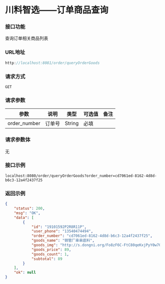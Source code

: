 # 川料智选——订单商品查询
### 接口功能

查询订单相关商品列表

### URL地址

```javascript
http://localhost:8081/order/queryOrderGoods
```

### 请求方式

`GET`

### 请求参数

| 参数      | 说明                               | 类型      | 可选值       | 备注    |
|---------- |---------------------------------- |---------- |------------- |-------- |
|order_number  | 订单号 | String | 必填 | |

### 请求参数体

无

### 接口示例

`localhost:8080/order/queryOrderGoods?order_number=cd7061ed-8162-4d8d-b6c3-12a4f2437f25`

### 返回示例

```json
{
    "status": 200,
    "msg": "OK",
    "data": [
        {
            "id": "19101592P2R8R11P",
            "user_phone": "13540474494",
            "order_number": "cd7061ed-8162-4d8d-b6c3-12a4f2437f25",
            "goods_name": "钢管厂串串底料",
            "goods_img": "http://s.dongni.org/Fo8zF6C-FtC80qeKxjPyY0w7QAdz",
            "goods_price": 89,
            "goods_count": 1,
            "subtotal": 89
        }
    ],
    "ok": null
}
```
